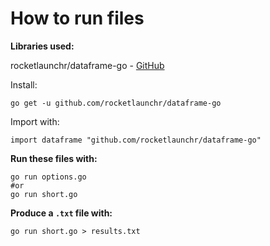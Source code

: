 # How to run files

**Libraries used:**  

rocketlaunchr/dataframe-go - [GitHub](https://github.com/rocketlaunchr/dataframe-go)   

Install:  
```
go get -u github.com/rocketlaunchr/dataframe-go
```  

Import with:  
```
import dataframe "github.com/rocketlaunchr/dataframe-go"
```

**Run these files with:**    

```
go run options.go
#or 
go run short.go
```  

**Produce a `.txt` file with:**    

```
go run short.go > results.txt
```  
